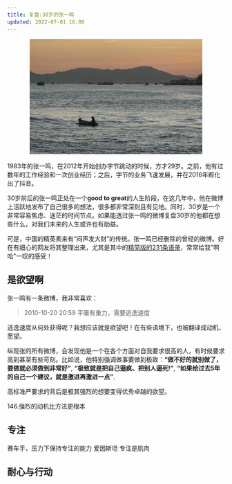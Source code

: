 ```yaml
---
title: 复盘:30岁的张一鸣
updated: 2022-07-01 16:00
---
```


<p align="center">
<img src="/images/boat.jpg" alt="boat" width="400"/>
</p>

1983年的张一鸣，在2012年开始创办字节跳动的时候，方才29岁。之前，他有过数年的工作经验和一次创业经历；之后，字节的业务飞速发展，并在2016年孵化出了抖音。

30岁前后的张一鸣正处在一个**good to great**的人生阶段，在这几年中，他在微博上活跃地发布了自己很多的想法，很多都非常深刻且有见地。同时，30岁是一个非常容易焦虑、迷茫的时间节点。如果能透过张一鸣的微博复盘30岁的他都在想些什么，对我们未来的人生或许也有助益。

可是，中国的精英素来有“闷声发大财”的传统。张一鸣已经删除的曾经的微博。好在有细心的网友将其整理出来，尤其是其中的[精简版的231条语录]()，常常给我"啊哈"一叹的感受！

<!-- 计算机视觉领域有一个很有名的算法，叫做Vocabulary Tree(词汇树)。我们通过一张图片中一组特征出现的频率来描述这张图片。比如，梵高的画中扭曲的线条的频率就尤其高。通过这种方法，我们也可以对张一鸣的微博建立一个基于词频的词汇数，来辅助为其画像。

通过统计网友整理的[张一鸣的231条精华微博]()，我们可以得到词频排序如下：

1. 专注8
2. 延迟满足7
3. 健康/锻炼6
4. 沟通6
4. 耐心5
5. 行动4
6. 惰性4
6. 欲望/动机3
7. 极致3 -->

## 是欲望啊

张一鸣有一条微博，我非常喜欢：

> 2010-10-20 20:59 平庸有重力，需要逃逸速度

逃逸速度从何处获得呢？我想应该就是欲望吧！在有些语境下，也被翻译成动机、愿望。

纵观张的所有微博，会发现他是一个在各个方面对自我要求很高的人，有时候要求高到甚至有些苛刻。比如说，他特别强调做事要做到极致：__“做不好的就别做了，要做就必须做到非常好”__, __“极致就是把自己逼疯、把别人逼死!”__, __“如果给过去5年的自己一个建议，就是激进再激进一点”__.

高标准严要求的背后是极其强烈的想要变得优秀卓越的欲望。

146.强烈的动机比方法更根本

## 专注

赛车手，压力下保持专注的能力
爱因斯坦
专注是肌肉


## 耐心与行动







